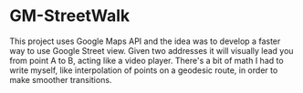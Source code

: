 # GM-StreetWalk

This project uses Google Maps API and the idea was to develop a faster way to use Google Street view. Given two addresses it will visually lead you from point A to B, acting like a video player. There's a bit of math I had to write myself, like interpolation of points on a geodesic route, in order to make smoother transitions.
